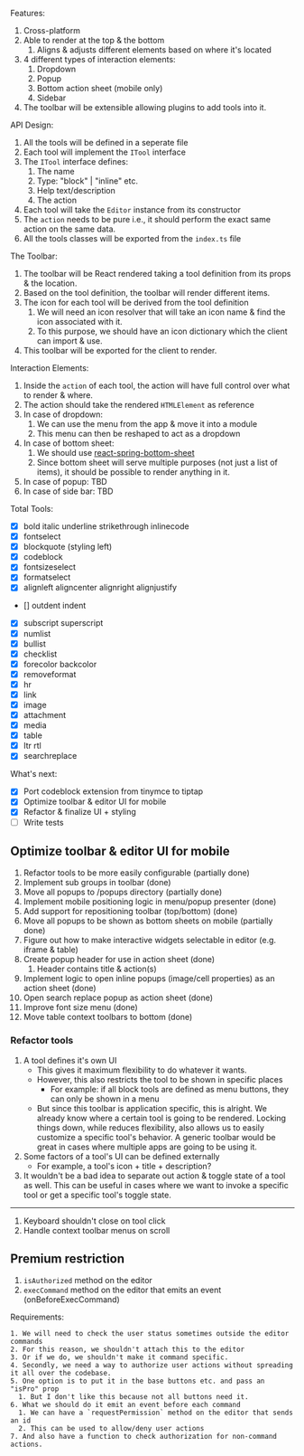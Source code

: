 Features:

1. Cross-platform
2. Able to render at the top & the bottom
   1. Aligns & adjusts different elements based on where it's located
3. 4 different types of interaction elements:
   1. Dropdown
   2. Popup
   3. Bottom action sheet (mobile only)
   4. Sidebar
4. The toolbar will be extensible allowing plugins to add tools into it.

API Design:

1. All the tools will be defined in a seperate file
2. Each tool will implement the `ITool` interface
3. The `ITool` interface defines:
   1. The name
   2. Type: "block" | "inline" etc.
   3. Help text/description
   4. The action
4. Each tool will take the `Editor` instance from its constructor
5. The `action` needs to be pure i.e., it should perform the exact same action on the same data.
6. All the tools classes will be exported from the `index.ts` file

The Toolbar:

1. The toolbar will be React rendered taking a tool definition from its props & the location.
2. Based on the tool definition, the toolbar will render different items.
3. The icon for each tool will be derived from the tool definition
   1. We will need an icon resolver that will take an icon name & find the icon associated with it.
   2. To this purpose, we should have an icon dictionary which the client can import & use.
4. This toolbar will be exported for the client to render.

Interaction Elements:

1. Inside the `action` of each tool, the action will have full control over what to render & where.
2. The action should take the rendered `HTMLElement` as reference
3. In case of dropdown:
   1. We can use the menu from the app & move it into a module
   2. This menu can then be reshaped to act as a dropdown
4. In case of bottom sheet:
   1. We should use [react-spring-bottom-sheet](https://github.com/stipsan/react-spring-bottom-sheet)
   2. Since bottom sheet will serve multiple purposes (not just a list of items), it should be possible
      to render anything in it.
5. In case of popup: TBD
6. In case of side bar: TBD

Total Tools:

- [x] bold italic underline strikethrough inlinecode
- [x] fontselect
- [x] blockquote (styling left)
- [x] codeblock
- [x] fontsizeselect
- [x] formatselect
- [x] alignleft aligncenter alignright alignjustify
- [] outdent indent
- [x] subscript superscript
- [x] numlist
- [x] bullist
- [x] checklist
- [x] forecolor backcolor
- [x] removeformat
- [x] hr
- [x] link
- [x] image
- [x] attachment
- [x] media
- [x] table
- [x] ltr rtl
- [x] searchreplace

What's next:

- [x] Port codeblock extension from tinymce to tiptap
- [x] Optimize toolbar & editor UI for mobile
- [x] Refactor & finalize UI + styling
- [ ] Write tests

## Optimize toolbar & editor UI for mobile

1. Refactor tools to be more easily configurable (partially done)
2. Implement sub groups in toolbar (done)
3. Move all popups to /popups directory (partially done)
4. Implement mobile positioning logic in menu/popup presenter (done)
5. Add support for repositioning toolbar (top/bottom) (done)
6. Move all popups to be shown as bottom sheets on mobile (partially done)
7. Figure out how to make interactive widgets selectable in editor (e.g. iframe & table)
8. Create popup header for use in action sheet (done)
   1. Header contains title & action(s)
9. Implement logic to open inline popups (image/cell properties) as an action sheet (done)
10. Open search replace popup as action sheet (done)
11. Improve font size menu (done)
12. Move table context toolbars to bottom (done)

### Refactor tools

1. A tool defines it's own UI
   - This gives it maximum flexibility to do whatever it wants.
   - However, this also restricts the tool to be shown in specific places
     - For example: if all block tools are defined as menu buttons, they can only be shown in a menu
   - But since this toolbar is application specific, this is alright. We already know where a certain
     tool is going to be rendered. Locking things down, while reduces flexibility, also allows us to
     easily customize a specific tool's behavior. A generic toolbar would be great in cases where multiple
     apps are going to be using it.
2. Some factors of a tool's UI can be defined externally
   - For example, a tool's icon + title + description?
3. It wouldn't be a bad idea to separate out action & toggle state of a tool as well. This can be useful in
   cases where we want to invoke a specific tool or get a specific tool's toggle state.

---

1. Keyboard shouldn't close on tool click
2. Handle context toolbar menus on scroll

## Premium restriction

1. `isAuthorized` method on the editor
2. `execCommand` method on the editor that emits an event (onBeforeExecCommand)

Requirements:

    1. We will need to check the user status sometimes outside the editor commands
    2. For this reason, we shouldn't attach this to the editor
    3. Or if we do, we shouldn't make it command specific.
    4. Secondly, we need a way to authorize user actions without spreading it all over the codebase.
    5. One option is to put it in the base buttons etc. and pass an "isPro" prop
      1. But I don't like this because not all buttons need it.
    6. What we should do it emit an event before each command
      1. We can have a `requestPermission` method on the editor that sends an id
      2. This can be used to allow/deny user actions
    7. And also have a function to check authorization for non-command actions.
